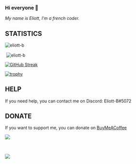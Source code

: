 ### Hi everyone 👋

*My name is Eliott, I'm a french coder.*

## STATISTICS

<img align="center" src="https://github-readme-stats-eliott-b.vercel.app/api/top-langs?username=eliott-b&count_private=true&show_icons=true&locale=en&layout=compact" alt="eliott-b"/>

&nbsp;<img align="center" src="https://github-readme-stats-eliott-b.vercel.app//api?username=eliott-b&count_private=true&show_icons=true&locale=en" alt="eliott-b"/>

[![GitHub Streak](http://github-readme-streak-stats.herokuapp.com?user=eliott-b&count_private=true)](https://git.io/streak-stats)

[![trophy](https://github-profile-trophy.vercel.app/?username=eliott-b&theme=flat&title=Commit,Repository,Stars,Followers,PullRequest)](https://github-profile-trophy.vercel.app/?username=eliott-b)

## HELP

If you need help, you can contact me on Discord: Eliott-B#5072

## DONATE

If you want to support me, you can donate on [BuyMeACoffee](https://www.buymeacoffee.com/eliottb)

<a href="https://www.buymeacoffee.com/eliottb"><img src="https://img.buymeacoffee.com/button-api/?text=Buy me a coffee&emoji=&slug=eliottb&button_colour=FFDD00&font_colour=000000&font_family=Cookie&outline_colour=000000&coffee_colour=ffffff" /></a>

<br><br>
<a href="https://discord.gg/eufdGDkQq5"><img src="https://img.shields.io/badge/Discord-5865F2?style=for-the-badge&logo=discord&logoColor=white"/></a>
